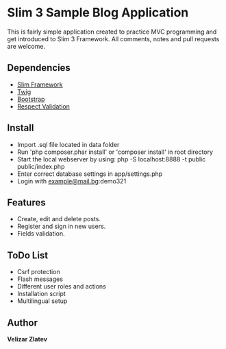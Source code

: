 # Slim 3 Sample Blog Application

This is fairly simple application created to practice MVC programming and get introduced to Slim 3 Framework. All comments, notes and pull requests are welcome.

Dependencies
---
* [Slim Framework](http://slimframework.com)
* [Twig](http://twig.sensiolabs.org)
* [Bootstrap](http://getbootstrap.com)
* [Respect Validation](https://github.com/Respect/Validation)

Install
---
* Import .sql file located in data folder
* Run 'php composer.phar install' or 'composer install' in root directory
* Start the local webserver by using:
       php -S localhost:8888 -t public public/index.php
* Enter correct database settings in app/settings.php 
* Login with example@mail.bg:demo321

Features
---
* Create, edit and delete posts.
* Register and sign in new users.
* Fields validation.


ToDo List
---
* Csrf protection
* Flash messages
* Different user roles and actions
* Installation script
* Multilingual setup

Author
---
**Velizar Zlatev**
